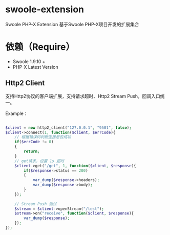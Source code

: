 # swoole-extension
Swoole PHP-X Extension
基于Swoole PHP-X项目开发的扩展集合

# 依赖（Require）

* Swoole 1.9.10 +
* PHP-X Latest Version

## Http2 Client
支持Http2协议的客户端扩展，支持请求超时、Http2 Stream Push，回调入口统一。

Example：

```php

$client = new http2_client("127.0.0.1", "9501", false);
$client->connect(1, function($client, $errCode){
    // 根据错误码判断连接是否成功
    if($errCode != 0)
    {
        return;
    }
    // get请求，设置 1s 超时
    $client->get("/get", 1, function($client, $response){
        if($response->status == 200)
        {
            var_dump($response->headers);
            var_dump($response->body);
        }
    });
    
    // Stream Push 测试
    $stream = $client->openStream("/test");
    $stream->on("receive", function($client, $response){
        var_dump($response);
    });
});

```

